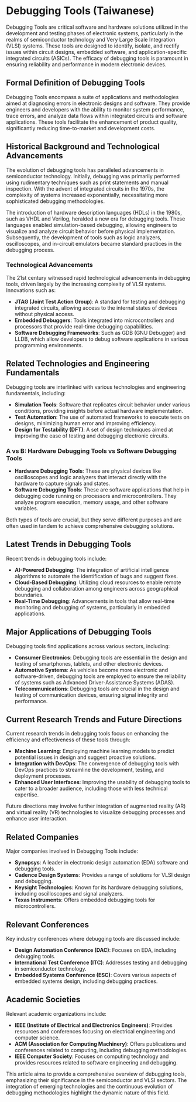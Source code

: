 # Debugging Tools (Taiwanese)

Debugging Tools are critical software and hardware solutions utilized in the development and testing phases of electronic systems, particularly in the realms of semiconductor technology and Very Large Scale Integration (VLSI) systems. These tools are designed to identify, isolate, and rectify issues within circuit designs, embedded software, and application-specific integrated circuits (ASICs). The efficacy of debugging tools is paramount in ensuring reliability and performance in modern electronic devices.

## Formal Definition of Debugging Tools

Debugging Tools encompass a suite of applications and methodologies aimed at diagnosing errors in electronic designs and software. They provide engineers and developers with the ability to monitor system performance, trace errors, and analyze data flows within integrated circuits and software applications. These tools facilitate the enhancement of product quality, significantly reducing time-to-market and development costs.

## Historical Background and Technological Advancements

The evolution of debugging tools has paralleled advancements in semiconductor technology. Initially, debugging was primarily performed using rudimentary techniques such as print statements and manual inspection. With the advent of integrated circuits in the 1970s, the complexity of systems increased exponentially, necessitating more sophisticated debugging methodologies.

The introduction of hardware description languages (HDLs) in the 1980s, such as VHDL and Verilog, heralded a new era for debugging tools. These languages enabled simulation-based debugging, allowing engineers to visualize and analyze circuit behavior before physical implementation. Subsequently, the development of tools such as logic analyzers, oscilloscopes, and in-circuit emulators became standard practices in the debugging process.

### Technological Advancements

The 21st century witnessed rapid technological advancements in debugging tools, driven largely by the increasing complexity of VLSI systems. Innovations such as:

- **JTAG (Joint Test Action Group)**: A standard for testing and debugging integrated circuits, allowing access to the internal states of devices without physical access.
- **Embedded Debuggers**: Tools integrated into microcontrollers and processors that provide real-time debugging capabilities.
- **Software Debugging Frameworks**: Such as GDB (GNU Debugger) and LLDB, which allow developers to debug software applications in various programming environments.

## Related Technologies and Engineering Fundamentals

Debugging tools are interlinked with various technologies and engineering fundamentals, including:

- **Simulation Tools**: Software that replicates circuit behavior under various conditions, providing insights before actual hardware implementation.
- **Test Automation**: The use of automated frameworks to execute tests on designs, minimizing human error and improving efficiency.
- **Design for Testability (DFT)**: A set of design techniques aimed at improving the ease of testing and debugging electronic circuits.

### A vs B: Hardware Debugging Tools vs Software Debugging Tools

- **Hardware Debugging Tools**: These are physical devices like oscilloscopes and logic analyzers that interact directly with the hardware to capture signals and states.
- **Software Debugging Tools**: These are software applications that help in debugging code running on processors and microcontrollers. They analyze program execution, memory usage, and other software variables.

Both types of tools are crucial, but they serve different purposes and are often used in tandem to achieve comprehensive debugging solutions.

## Latest Trends in Debugging Tools

Recent trends in debugging tools include:

- **AI-Powered Debugging**: The integration of artificial intelligence algorithms to automate the identification of bugs and suggest fixes.
- **Cloud-Based Debugging**: Utilizing cloud resources to enable remote debugging and collaboration among engineers across geographical boundaries.
- **Real-Time Debugging**: Advancements in tools that allow real-time monitoring and debugging of systems, particularly in embedded applications.

## Major Applications of Debugging Tools

Debugging tools find applications across various sectors, including:

- **Consumer Electronics**: Debugging tools are essential in the design and testing of smartphones, tablets, and other electronic devices.
- **Automotive Systems**: As vehicles become more electronic and software-driven, debugging tools are employed to ensure the reliability of systems such as Advanced Driver-Assistance Systems (ADAS).
- **Telecommunications**: Debugging tools are crucial in the design and testing of communication devices, ensuring signal integrity and performance.

## Current Research Trends and Future Directions

Current research trends in debugging tools focus on enhancing the efficiency and effectiveness of these tools through:

- **Machine Learning**: Employing machine learning models to predict potential issues in design and suggest proactive solutions.
- **Integration with DevOps**: The convergence of debugging tools with DevOps practices to streamline the development, testing, and deployment processes.
- **Enhanced User Interfaces**: Improving the usability of debugging tools to cater to a broader audience, including those with less technical expertise.

Future directions may involve further integration of augmented reality (AR) and virtual reality (VR) technologies to visualize debugging processes and enhance user interaction.

## Related Companies

Major companies involved in Debugging Tools include:

- **Synopsys**: A leader in electronic design automation (EDA) software and debugging tools.
- **Cadence Design Systems**: Provides a range of solutions for VLSI design and debugging.
- **Keysight Technologies**: Known for its hardware debugging solutions, including oscilloscopes and signal analyzers.
- **Texas Instruments**: Offers embedded debugging tools for microcontrollers.

## Relevant Conferences

Key industry conferences where debugging tools are discussed include:

- **Design Automation Conference (DAC)**: Focuses on EDA, including debugging tools.
- **International Test Conference (ITC)**: Addresses testing and debugging in semiconductor technology.
- **Embedded Systems Conference (ESC)**: Covers various aspects of embedded systems design, including debugging practices.

## Academic Societies

Relevant academic organizations include:

- **IEEE (Institute of Electrical and Electronics Engineers)**: Provides resources and conferences focusing on electrical engineering and computer science.
- **ACM (Association for Computing Machinery)**: Offers publications and conferences related to computing, including debugging methodologies.
- **IEEE Computer Society**: Focuses on computing technology and provides resources related to software engineering and debugging.

This article aims to provide a comprehensive overview of debugging tools, emphasizing their significance in the semiconductor and VLSI sectors. The integration of emerging technologies and the continuous evolution of debugging methodologies highlight the dynamic nature of this field.